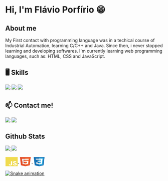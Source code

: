 <h1>Hi, I'm Flávio Porfírio 😁</h1>

<h2>About me</h2>
<p> 
 My First contact with programming language was in a techical course of Industrial Automation, learning C/C++ and Java. Since then, i never stopped learning and developing softwares. I'm currently learning web programming languages, such as: HTML, CSS and JavaScript.
 
</p>

<h2>🖥 Skills</h2>
<div style="display: inline_block">
  <img src="https://img.shields.io/badge/javascript-%23323330.svg?style=for-the-badge&logo=javascript&logoColor=%23F7DF1E" style="margin-bottom: 4px;" height="30px">
  <img src="https://img.shields.io/badge/html5-%23E34F26.svg?style=for-the-badge&logo=html5&logoColor=white" style="margin-bottom: 4px;" height="30px">
<img src="https://img.shields.io/badge/css3-%231572B6.svg?style=for-the-badge&logo=css3&logoColor=white" style="margin-bottom: 4px;" height="30px">
</div>

<h2>📫 Contact me!</h2>
<div> 
<a href = "mailto:flavioporfirio86@gmail.com"><img src="https://img.shields.io/badge/-Gmail-%23333?style=for-the-badge&logo=gmail&logoColor=white" target="_blank"></a>
<a href="https://www.linkedin.com/in/flavio-porfírio-1b8204168/" target="_blank"><img src="https://img.shields.io/badge/-LinkedIn-%230077B5?style=for-the-badge&logo=linkedin&logoColor=white" target="_blank"></a> 
</div>

<h2> Github Stats</h2>
 <div>
  <a href="https://github.com/flavioporfirio">
  <img height="180em" src="https://github-readme-stats.vercel.app/api?username=flavioporfirio&show_icons=true&theme=tokyonight&include_all_commits=true"/>
  <img height="180em" src="https://github-readme-stats.vercel.app/api/top-langs/?username=flavioporfirio&hide=typescript&layout=compact&langs_count=6&theme=tokyonight"/>
</div>
<div style="display: inline_block"><br>
  <img align="center" alt="Js" height="30" width="40" src="https://raw.githubusercontent.com/devicons/devicon/master/icons/javascript/javascript-plain.svg">
  <img align="center" alt="HTML" height="30" width="40" src="https://raw.githubusercontent.com/devicons/devicon/master/icons/html5/html5-original.svg">
  <img align="center" alt="CSS" height="30" width="40" src="https://raw.githubusercontent.com/devicons/devicon/master/icons/css3/css3-original.svg">
</div>

<div>
 
  ![Snake animation](https://github.com/flavioporfirio/flavioporfirio/blob/output/github-contribution-grid-snake.svg)
 
</div>
